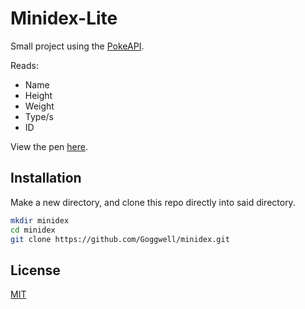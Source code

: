 # Minidex-Lite

Small project using the [PokeAPI](https://pokeapi.co).

Reads:
- Name
- Height
- Weight
- Type/s
- ID

View the pen [here](https://codepen.io/Goggwell/pen/ExXKwEp).

## Installation

Make a new directory, and clone this repo directly into said directory.

```bash
mkdir minidex
cd minidex
git clone https://github.com/Goggwell/minidex.git
```

## License
[MIT](https://choosealicense.com/licenses/mit/)
